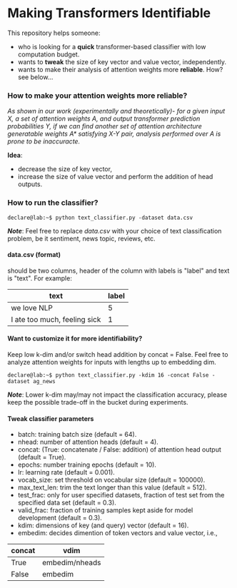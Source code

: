 # Making Transformers Identifiable 

This repository helps someone:
* who is looking for a **quick** transformer-based classifier with low computation budget.
* wants to **tweak** the size of key vector and value vector, independently.
* wants to make their analysis of attention weights more **reliable**. How? see below...

### How to make your attention weights more reliable?

_As shown in our work (experimentally and theoretically)- for a given input X, a set of attention weights A, and output transformer prediction probabilities Y, if we can find another set of attention architecture generatable weights A* satisfying X-Y pair, analysis performed over A is prone to be inaccuracte._ 

**Idea**:
* decrease the size of key vector,
* increase the size of value vector and perform the addition of head outputs.


### How to run the classifier?
```console
declare@lab:~$ python text_classifier.py -dataset data.csv
```
***Note***: Feel free to replace _data.csv_ with your choice of text classification problem, be it sentiment, news topic, reviews, etc.

#### data.csv (format)
should be two columns, header of the column with labels is "label" and text is "text". For example:

| text | label |
|-------|-----|
| we love NLP  | 5 |
| I ate too much, feeling sick   | 1  |

#### Want to customize it for more identifiability?
Keep low k-dim and/or switch head addition by concat = False. Feel free to analyze attention weights for inputs with lengths up to embedding dim.

```console
declare@lab:~$ python text_classifier.py -kdim 16 -concat False -dataset ag_news
```
***Note***: Lower k-dim may/may not impact the classification accuracy, please keep the possible trade-off in the bucket during experiments.

#### Tweak classifier parameters
* batch: training batch size (default = 64).
* nhead: number of attention heads (default = 4).
* concat: (True: concatenate / False: addition) of attention head output (default = True).
* epochs: number training epochs (default = 10).
* lr: learning rate (default = 0.001).
* vocab_size: set threshold on vocabular size (default = 100000).
* max_text_len: trim the text longer than this value (default = 512).
* test_frac: only for user specified datasets, fraction of test set from the specified data set (default = 0.3).
* valid_frac: fraction of training samples kept aside for model development (default = 0.3).
* kdim: dimensions of key (and query) vector (default = 16).
* embedim: decides dimention of token vectors and value vector, i.e.,

| concat | vdim |
|-------|-----|
| True  | embedim/nheads |
| False  | embedim |

